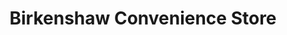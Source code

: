 ---
title: "Birkenshaw Convenience Store"
url: /bradford/birkenshaw-convenience-store/
shop: convenience
---